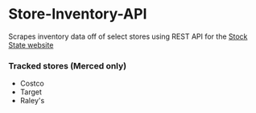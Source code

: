 # Store-Inventory-API
Scrapes inventory data off of select stores using REST API for the [Stock State website](https://stockstate.org)

### Tracked stores (Merced only)
- Costco
- Target
- Raley's
